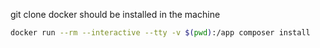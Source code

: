 git clone
docker should be installed in the machine
```bash
docker run --rm --interactive --tty -v $(pwd):/app composer install
```